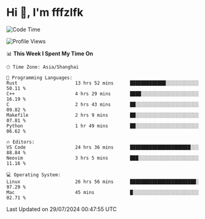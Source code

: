 # Hi 👋, I'm fffzlfk

<!--START_SECTION:waka-->
![Code Time](http://img.shields.io/badge/Code%20Time-824%20hrs%207%20mins-blue)

![Profile Views](http://img.shields.io/badge/Profile%20Views-0-blue)

📊 **This Week I Spent My Time On** 

```text
🕑︎ Time Zone: Asia/Shanghai

💬 Programming Languages: 
Rust                     13 hrs 52 mins      █████████████░░░░░░░░░░░░   50.11 % 
C++                      4 hrs 29 mins       ████░░░░░░░░░░░░░░░░░░░░░   16.19 % 
C                        2 hrs 43 mins       ██░░░░░░░░░░░░░░░░░░░░░░░   09.82 % 
Makefile                 2 hrs 9 mins        ██░░░░░░░░░░░░░░░░░░░░░░░   07.81 % 
Python                   1 hr 49 mins        ██░░░░░░░░░░░░░░░░░░░░░░░   06.62 % 

🔥 Editors: 
VS Code                  24 hrs 36 mins      ██████████████████████░░░   88.84 % 
Neovim                   3 hrs 5 mins        ███░░░░░░░░░░░░░░░░░░░░░░   11.16 % 

💻 Operating System: 
Linux                    26 hrs 56 mins      ████████████████████████░   97.29 % 
Mac                      45 mins             █░░░░░░░░░░░░░░░░░░░░░░░░   02.71 % 
```


 Last Updated on 29/07/2024 00:47:55 UTC
<!--END_SECTION:waka-->
